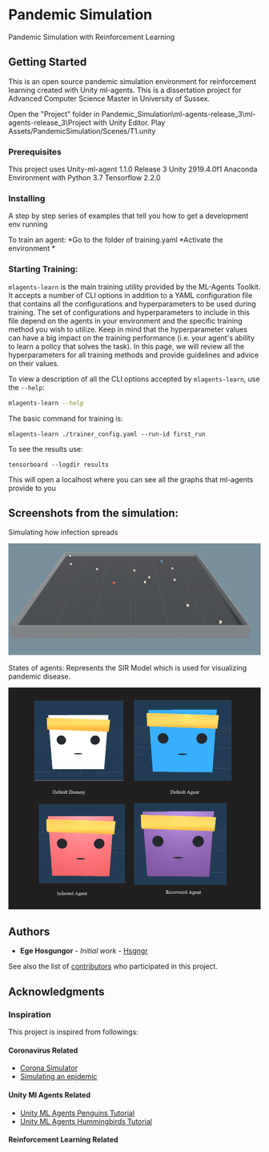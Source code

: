 # Pandemic Simulation
Pandemic Simulation with Reinforcement Learning 

## Getting Started

This is an open source pandemic simulation environment for reinforcement learning created with Unity ml-agents. This is a dissertation project for Advanced Computer Science Master in University of Sussex.

Open the "Project" folder in Pandemic_Simulation\ml-agents-release_3\ml-agents-release_3\Project with Unity Editor.
Play Assets/PandemicSimulation/Scenes/T1.unity


### Prerequisites
This project uses Unity-ml-agent 1.1.0 Release 3
Unity 2919.4.0f1
Anaconda Environment with Python 3.7
Tensorflow 2.2.0


### Installing

A step by step series of examples that tell you how to get a development env running

To train an agent:
*Go to the folder of training.yaml
*Activate the environment
*
### Starting Training: 

`mlagents-learn` is the main training utility provided by the ML-Agents Toolkit.
It accepts a number of CLI options in addition to a YAML configuration file that
contains all the configurations and hyperparameters to be used during training.
The set of configurations and hyperparameters to include in this file depend on
the agents in your environment and the specific training method you wish to
utilize. Keep in mind that the hyperparameter values can have a big impact on
the training performance (i.e. your agent's ability to learn a policy that
solves the task). In this page, we will review all the hyperparameters for all
training methods and provide guidelines and advice on their values.

To view a description of all the CLI options accepted by `mlagents-learn`, use
the `--help`:

```sh
mlagents-learn --help
```

The basic command for training is:
```
mlagents-learn ./trainer_config.yaml --run-id first_run
```

To see the results use:

```
tensorboard --logdir results
```
This will open a localhost where you can see all the graphs that ml-agents provide to you

## Screenshots from the simulation:
Simulating how infection spreads

![](images/pandemic_simulation.png)

States of agents: Represents the SIR Model which is used for visualizing pandemic disease.

![](images/agent_states.png)

## Authors

* **Ege Hosgungor** - *Initial work* - [Hsgngr](https://github.com/Hsgngr)

See also the list of [contributors](https://github.com/your/project/contributors) who participated in this project.


## Acknowledgments

### Inspiration
This project is inspired from followings:
#### Coronavirus Related
* [Corona Simulator](https://www.washingtonpost.com/graphics/2020/world/corona-simulator/)
* [Simulating an epidemic](https://www.youtube.com/watch?v=gxAaO2rsdIs)

#### Unity Ml Agents Related
* [Unity ML Agents Penguins Tutorial](https://connect.unity.com/p/ml-agents-penguins-unity-learn)
* [Unity ML Agents Hummingbirds Tutorial](https://learn.unity.com/course/ml-agents-hummingbirds?uv=2019.3)

#### Reinforcement Learning Related


